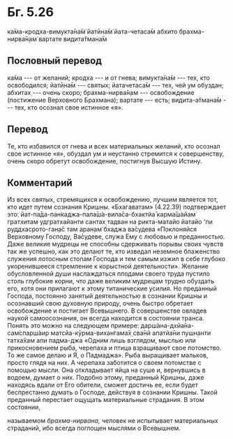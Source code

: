 # Бг. 5.26

ка̄ма-кродха-вимукта̄на̄м̇ йатӣна̄м̇ йата-четаса̄м абхито брахма-нирва̄н̣ам̇
вартате видита̄тмана̄м

## Пословный перевод

ка̄ма --- от желаний; кродха --- и от гнева; вимукта̄на̄м --- тех, кто
освободился; йатӣна̄м --- святых; йатачетаса̄м --- тех, чей ум обуздан;
абхитах̣ --- очень скоро; брахма-нирва̄н̣ам --- освобождение (постижение
Верховного Брахмана); вартате --- есть; видита-а̄тмана̄м --- тех, кто
осознал свое истинное «я».

## Перевод

Те, кто избавился от гнева и всех материальных желаний, кто осознал свое
истинное «я», обуздал ум и неустанно стремится к совершенству, очень
скоро обретут освобождение, постигнув Высшую Истину.

## Комментарий

Из всех святых, стремящихся к освобождению, лучшим является тот, кто
идет путем сознания Кришны. «Бхагаватам» (4.22.39) подтверждает это:
йат-па̄да-пан̇каджа-пала̄ш́а-вила̄са-бхактйа̄ карма̄ш́айам̇ гратхитам
удгратхайанти сантах̣ тадван на рикта-матайо йатайо 'пи руддхасрото-ган̣а̄с
там аран̣ам̇ бхаджа ва̄судева «Поклоняйся Верховному Господу, Ва̄судеве,
служа Ему с любовью и преданностью. Даже великие мудрецы не способны
сдерживать порывы своих чувств так же успешно, как это делают те, кто
изведал неземное блаженство служения лотосным стопам Господа и тем самым
изжил в себе глубоко укоренившееся стремление к корыстной деятельности».
Желание обусловленной души наслаждаться плодами своего труда пустило
столь глубокие корни, что даже великим мудрецам трудно обуздать его,
хотя они прилагают к этому титанические усилия. Но преданный Господа,
постоянно занятый деятельностью в сознании Кришны и осознавший свою
духовную природу, очень быстро обретает освобождение и постигает
Всевышнего. В совершенстве овладев наукой самоосознания, он всегда
находится в состоянии транса. Понять это можно на следующем примере:
дарш́ана-дхйа̄на-сам̇спарш́аир матсйа-кӯрма-вихан̇гама̄х̣ сва̄нй апатйа̄ни
пушн̣анти татха̄хам апи падма-джа «Одним лишь взглядом, мыслью или
прикосновением рыба, черепаха и птица взращивают свое потомство. То же
самое делаю и Я, о Падмаджа». Рыба выращивает мальков, просто глядя на
них. А черепаха заботится о своем потомстве с помощью мысли. Она
откладывает яйца на суше и, вернувшись в водоем, думает о них. Подобно
этому, преданный Кришны, даже находясь вдали от Его обители, сможет
достичь ее, если будет беспрестанно думать о Господе, действуя в
сознании Кришны. Такой преданный перестает ощущать материальные
страдания. В этом состоянии,

называемом *брахма-нирвана,* человек не испытывает материальных
страданий, ибо всегда поглощен мыслями о Всевышнем.
